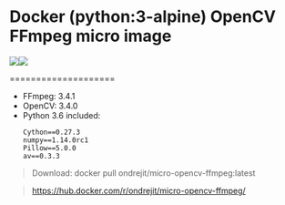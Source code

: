 # Docker (python:3-alpine) OpenCV FFmpeg micro image
[![](https://images.microbadger.com/badges/version/ondrejit/micro-opencv-ffmpeg.svg)](https://microbadger.com/images/ondrejit/micro-opencv-ffmpeg "Get your own version badge on microbadger.com")[![](https://images.microbadger.com/badges/image/ondrejit/micro-opencv-ffmpeg.svg)](https://microbadger.com/images/ondrejit/micro-opencv-ffmpeg "Get your own image badge on microbadger.com")

====================
  - FFmpeg: 3.4.1
  - OpenCV: 3.4.0
  - Python 3.6 included:
	```
	Cython==0.27.3
	numpy==1.14.0rc1
	Pillow==5.0.0
	av==0.3.3
	```

> Download: docker pull ondrejit/micro-opencv-ffmpeg:latest

> https://hub.docker.com/r/ondrejit/micro-opencv-ffmpeg/
